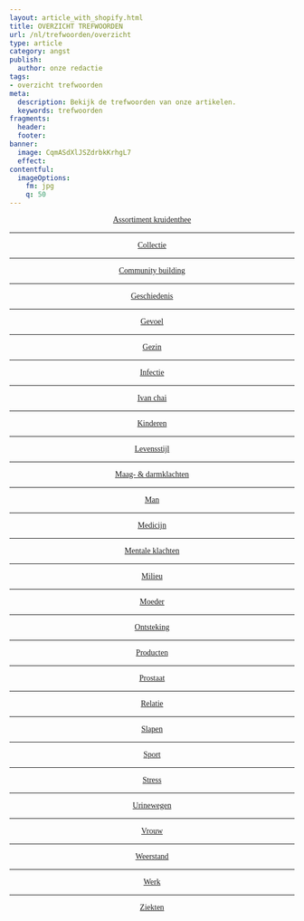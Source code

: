 ```yaml
---
layout: article_with_shopify.html
title: OVERZICHT TREFWOORDEN
url: /nl/trefwoorden/overzicht
type: article
category: angst
publish:
  author: onze redactie
tags:
- overzicht trefwoorden
meta:
  description: Bekijk de trefwoorden van onze artikelen.
  keywords: trefwoorden
fragments:
  header:
  footer:
banner:
  image: CqmASdXlJSZdrbkKrhgL7
  effect:
contentful:
  imageOptions:
    fm: jpg
    q: 50
---
```

<span style="text-align:center">

<a  href="/nl/#Assortiment kruidenthee" style="font-family:papyrus;">Assortiment kruidenthee</a><hr>

<a  href="/nl/#Collectie" style="font-family:papyrus;">Collectie</a><hr>

<a  href="/nl/#Community building" style="font-family:papyrus;">Community building</a><hr>

<a  href="/nl/#Geschiedenis" style="font-family:papyrus;">Geschiedenis</a><hr>

<a  href="/nl/#Gevoel" style="font-family:papyrus;">Gevoel</a><hr>

<a  href="/nl/#Gezin" style="font-family:papyrus;">Gezin</a><hr>

<a  href="/nl/#Infectie" style="font-family:papyrus;">Infectie</a><hr>

<a  href="/nl/#Ivan chai" style="font-family:papyrus;">Ivan chai</a><hr>

<a  href="/nl/#Kinderen" style="font-family:papyrus;">Kinderen</a><hr>

<a  href="/nl/#Levensstijl" style="font-family:papyrus;">Levensstijl</a><hr>

<a  href="/nl/#Maag- & darmklachten" style="font-family:papyrus;r">Maag- & darmklachten</a><hr>

<a  href="/nl/#Man" style="font-family:papyrus;">Man</a><hr>

<a  href="/nl/#Medicijn" style="font-family:papyrus;">Medicijn</a><hr>

<a  href="/nl/#Mentale klachten" style="font-family:papyrus;">Mentale klachten</a><hr>

<a  href="/nl/#Milieu" style="font-family:papyrus;">Milieu</a><hr>

<a  href="/nl/#Moeder" style="font-family:papyrus;">Moeder</a><hr>

<a  href="/nl/#Ontsteking" style="font-family:papyrus;">Ontsteking</a><hr>

<a  href="/nl/#Producten" style="font-family:papyrus;">Producten</a><hr>

<a  href="/nl/#Prostaat" style="font-family:papyrus;">Prostaat</a><hr>

<a  href="/nl/#Relatie" style="font-family:papyrus;">Relatie</a><hr>

<a  href="/nl/#Slapen" style="font-family:papyrus;">Slapen</a><hr>

<a  href="/nl/#Sport" style="font-family:papyrus;">Sport</a><hr>

<a  href="/nl/#Stress" style="font-family:papyrus;">Stress</a><hr>

<a  href="/nl/#Urinewegen" style="font-family:papyrus;">Urinewegen</a><hr>

<a  href="/nl/#Vrouw" style="font-family:papyrus;">Vrouw</a><hr>

<a  href="/nl/#Weerstand" style="font-family:papyrus;">Weerstand</a><hr>

<a  href="/nl/#Werk" style="font-family:papyrus;">Werk</a><hr>

<a  href="/nl/#Ziekten" style="font-family:papyrus;">Ziekten</a>

</span>
